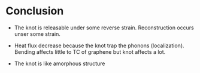 # Conclusion 

- The knot is releasable under some reverse strain. Reconstruction occurs unser some strain.

- Heat flux  decrease because the knot trap the phonons (localization). Bending affects little to TC of graphene but knot affects a lot.

- The knot is like amorphous structure


